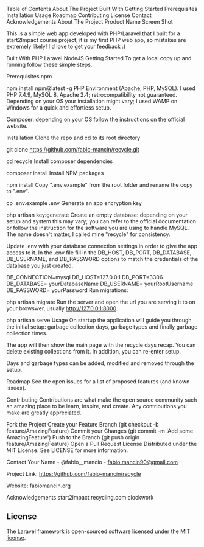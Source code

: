 
Table of Contents
About The Project
Built With
Getting Started
Prerequisites
Installation
Usage
Roadmap
Contributing
License
Contact
Acknowledgements
About The Project
Product Name Screen Shot

This is a simple web app developed with PHP/Laravel that I built for a start2Impact course project; it is my first PHP web app, so mistakes are extremely likely! I'd love to get your feedback :)

Built With
PHP
Laravel
NodeJS
Getting Started
To get a local copy up and running follow these simple steps.

Prerequisites
npm

npm install npm@latest -g
PHP Environment (Apache, PHP, MySQL). I used PHP 7.4.9, MySQL 8, Apache 2.4; retrocompatibility not guaranteed. Depending on your OS your installation might vary; I used WAMP on Windows for a quick and effortless setup.

Composer: depending on your OS follow the instructions on the official website.

Installation
Clone the repo and cd to its root directory

git clone https://github.com/fabio-mancin/recycle.git

cd recycle
Install composer dependencies

composer install
Install NPM packages

npm install
Copy ".env.example" from the root folder and rename the copy to ".env".

cp .env.example .env
Generate an app encryption key

php artisan key:generate
Create an empty database: depending on your setup and system this may vary; you can refer to the official documentation or follow the instruction for the software you are using to handle MySQL. The name doesn't matter, I called mine "recycle" for consistency.

Update .env with your database connection settings in order to give the app access to it. In the .env file fill in the DB_HOST, DB_PORT, DB_DATABASE, DB_USERNAME, and DB_PASSWORD options to match the credentials of the database you just created.

DB_CONNECTION=mysql
DB_HOST=127.0.0.1
DB_PORT=3306
DB_DATABASE= yourDatabaseName
DB_USERNAME= yourRootUsername
DB_PASSWORD= yourPassword
Run migrations:

php artisan migrate
Run the server and open the url you are serving it to on your browswer, usually http://127.0.0.1:8000.

php artisan serve
Usage
On startup the application will guide you through the initial setup: garbage collection days, garbage types and finally garbage collection times.

The app will then show the main page with the recycle days recap. You can delete existing collections from it. In addition, you can re-enter setup.

Days and garbage types can be added, modified and removed through the setup.

Roadmap
See the open issues for a list of proposed features (and known issues).

Contributing
Contributions are what make the open source community such an amazing place to be learn, inspire, and create. Any contributions you make are greatly appreciated.

Fork the Project
Create your Feature Branch (git checkout -b feature/AmazingFeature)
Commit your Changes (git commit -m 'Add some AmazingFeature')
Push to the Branch (git push origin feature/AmazingFeature)
Open a Pull Request
License
Distributed under the MIT License. See LICENSE for more information.

Contact
Your Name - @fabio__mancio - fabio.mancin90@gmail.com

Project Link: https://github.com/fabio-mancin/recycle

Website: fabiomancin.org

Acknowledgements
start2impact
recycling.com
clockwork
## License

The Laravel framework is open-sourced software licensed under the [MIT license](http://opensource.org/licenses/MIT).
